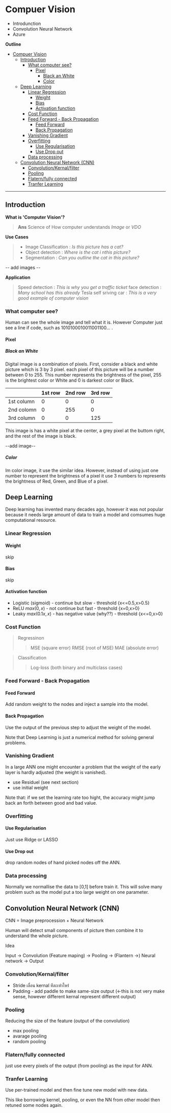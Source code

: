 # Compuer Vision

- Introdunction
- Convolution Neural Network
- Azure

**Outline**

- [Compuer Vision](#compuer-vision)
  - [Introduction](#introduction)
    - [What computer see?](#what-computer-see)
      - [Pixel](#pixel)
        - [Black an White](#black-an-white)
        - [Color](#color)
  - [Deep Learning](#deep-learning)
    - [Linear Regression](#linear-regression)
      - [Weight](#weight)
      - [Bias](#bias)
      - [Activation function](#activation-function)
    - [Cost Function](#cost-function)
    - [Feed Forward - Back Propagation](#feed-forward---back-propagation)
      - [Feed Forward](#feed-forward)
      - [Back Propagation](#back-propagation)
    - [Vanishing Gradient](#vanishing-gradient)
    - [Overfitting](#overfitting)
      - [Use Regularisation](#use-regularisation)
      - [Use Drop out](#use-drop-out)
    - [Data processing](#data-processing)
  - [Convolution Neural Network (CNN)](#convolution-neural-network-cnn)
    - [Convolution/Kernal/filter](#convolutionkernalfilter)
    - [Pooling](#pooling)
    - [Flatern/fully connected](#flaternfully-connected)
    - [Tranfer Learning](#tranfer-learning)

---

## Introduction

**What is 'Computer Vision'?**

> **Ans** Science of How computer understands *Image* or *VDO*

**Use Cases**

> - Image Classification    : *Is this picture has a cat?*
> - Object detection        : *Where is the cat i nthis picture?*
> - Segmentation            : *Can you outline the cat in this picture?*

-- add images --

**Application**

> Speed detection           : *This is why you get a traffic ticket*
> face detection            : *Many school has this already*
> Tesla self sriving car    : *This is a very good example of computer vision*

### What computer see?

Human can see the whole image and tell what it is. However Computer just see a line if code, such as 1010100010011001100... .

#### Pixel

##### Black an White

Digital image is a combination of pixels. First, consider a black and white picture which is 3 by 3 pixel. each pixel of this picture will be a number between 0 to 255. This number represents the brightness of the pixel, 255 is the brightest color or White and 0 is darkest color or Black.

<center>

|            | 1st row | 2nd row | 3rd row |
|------------|---------|---------|---------|
| 1st column | 0       | 0       | 0       |
| 2nd colomn | 0       | 255     | 0       |
| 3rd column | 0       | 0       | 125     |

</center>

This image is has a white pixel at the center, a grey pixel at the buttom right, and the rest of the image is black.

--add image--

##### Color

Im color image, it use the similar idea. However, instead of using just one number to represent the brightness of a pixel it use 3 numbers to represents the brightness of Red, Green, and Blue of a pixel.

## Deep Learning

Deep learning  has invented many decades ago, however it was not popular because it needs large amount of data to train a model and comsumes huge computational resource.

### Linear Regression

#### Weight

skip

#### Bias

skip

#### Activation function

- Logistic (sigmoid) - continue but slow - threshold \{x<=0.5,x>0.5\}
- ReLU $max(0,x)$ - not continue but fast - threshold \{x=0,x>0\}
- Leaky $max(0.1x,x)$ - has negative value (why??) - threshold \{x<=0,x>0\}

### Cost Function

> Regressinon
>> MSE (square error)
>> RMSE (root of MSE)
>> MAE (absolute error)

> Classification
>> Log-loss (both binary and multiclass cases)

### Feed Forward - Back Propagation

#### Feed Forward

Add random weight to the nodes and inject a sample into the model.

#### Back Propagation

Use the output of the previous step to adjust the weight of the model.

Note that Deep Learning is just a numerical method for solving general problems.

### Vanishing Gradient

In a large ANN one might encounter a problem that the weight of the early layer is hardly adjusted (the weight is vanished).

- use Residuel (see next section)
- use initial weight

Note that: if we set the learning rate too hight, the accuracy might jump back an forth between good and bad value.

### Overfitting

#### Use Regularisation

Just use Ridge or LASSO

#### Use Drop out

drop random nodes of hand picked nodes off the ANN.

### Data processing

Normally we normallise the data to [0,1] before train it. This will solve many problem such as the model put a too large weight on one parameter.

## Convolution Neural Network (CNN)

CNN = Image preprocession + Neural Network

Human will detect small components of picture then combine it to understand the whole picture.

Idea

Input -> Convolution (Feature maping) -> Pooling -> (Flantern ->) Neural network -> Output

### Convolution/Kernal/filter

- Stride เลื่อน kernal ทีละเท่าไหร่
- Padding - add paddle to make same-size output (<-this is not very make sense, however different kernal represent different output)

### Pooling

Reducing the size of the feature (output of the convolution)

- max pooling
- avarage pooling
- random pooling

### Flatern/fully connected

just use every pixels of the output (from pooling) as the input for ANN.

### Tranfer Learning

Use per-trained model and then fine tune new model with new data.

This like borrowing kernel, pooling, or even the NN from other model then retuned some nodes again.
